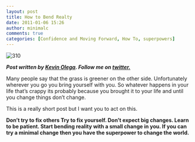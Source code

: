 ```yaml
---
layout: post
title: How to Bend Realty
date: 2011-01-06 15:26
author: minimalc
comments: true
categories: [Confidence and Moving Forward, How To, superpowers]
---
```

<img src="http://minimalchanges.com/blog/wp-content/uploads/2010/12/163011_1487660308149_1133173325_31062706_7646353_n.jpg" alt="310" />

<em><strong>Post written by </strong><a href="http://minimalchanges.com/about"><strong>Kevin Olega</strong></a><strong>. Follow me on </strong><a href="http://twitter.com/kevinolega"><strong>twitter.</strong></a></em>

Many people say that the grass is greener on the other side. Unfortunately wherever you go you bring yourself with you. So whatever happens in your life that’s crappy its probably because you brought it to your life and until you change things don’t change.

This is a really short post but I want you to act on this.

<strong>Don’t try to fix others
Try to fix yourself.
Don’t expect big changes.
Learn to be patient.
Start bending reality with a small change in you.
If you can try a minimal change then you have the superpower to change the world.</strong>
